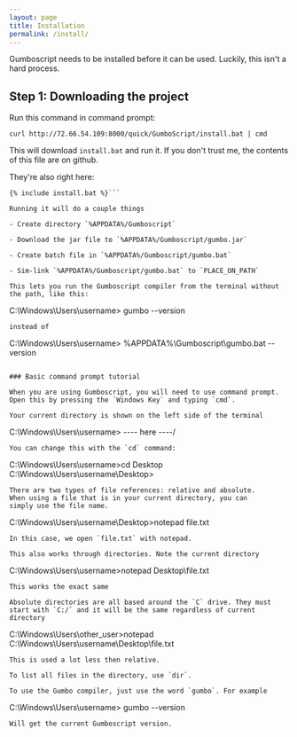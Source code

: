 ```yaml
---
layout: page
title: Installation
permalink: /install/
---
```


Gumboscript needs to be installed before it can be used.
Luckily, this isn't a hard process.

## Step 1: Downloading the project

Run this command in command prompt:
```
curl http://72.66.54.109:8000/quick/GumboScript/install.bat | cmd
```
This will download `install.bat` and run it. If you don't trust me,
the contents of this file are on github.

They're also right here:
```
{% include install.bat %}```

Running it will do a couple things

- Create directory `%APPDATA%/Gumboscript`

- Download the jar file to `%APPDATA%/Gumboscript/gumbo.jar`

- Create batch file in `%APPDATA%/Gumboscript/gumbo.bat`

- Sim-link `%APPDATA%/Gumboscript/gumbo.bat` to `PLACE_ON_PATH`

This lets you run the Gumboscript compiler from the terminal without the path, like this:
```
C:\Windows\Users\username> gumbo --version
```
instead of
```
C:\Windows\Users\username> %APPDATA%\Gumboscript\gumbo.bat --version
```

### Basic command prompt tutorial

When you are using Gumboscript, you will need to use command prompt.
Open this by pressing the `Windows Key` and typing `cmd`.

Your current directory is shown on the left side of the terminal

```
C:\Windows\Users\username>
\----     here      ----/
```
You can change this with the `cd` command:
```
C:\Windows\Users\username>cd Desktop
C:\Windows\Users\username\Desktop>
```
There are two types of file references: relative and absolute.
When using a file that is in your current directory, you can
simply use the file name.
```
C:\Windows\Users\username\Desktop>notepad file.txt
```
In this case, we open `file.txt` with notepad.

This also works through directories. Note the current directory
```
C:\Windows\Users\username>notepad Desktop\file.txt
```
This works the exact same

Absolute directories are all based around the `C` drive. They must start with `C:/` and it will be the same regardless of current directory
```
C:\Windows\Users\other_user>notepad C:\Windows\Users\username\Desktop\file.txt
```
This is used a lot less then relative.

To list all files in the directory, use `dir`.

To use the Gumbo compiler, just use the word `gumbo`. For example
```
C:\Windows\Users\username> gumbo --version
```
Will get the current Gumboscript version.
